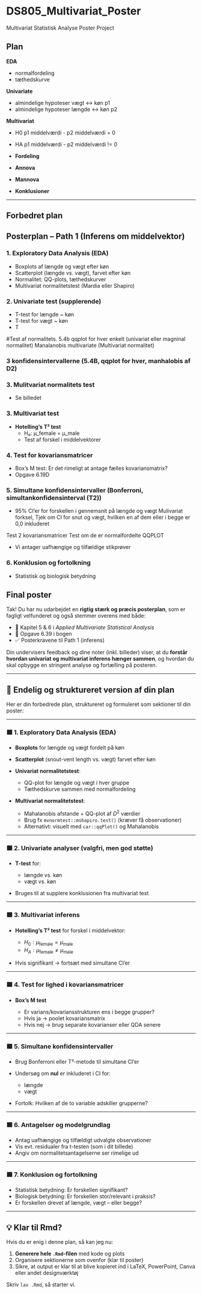 # DS805_Multivariat_Poster
Multivariat Statistisk Analyse Poster Project



## Plan

**EDA**
- normalfordeling
- tæthedskurve

**Univariate**
- almindelige hypoteser vægt <-> køn        p1
- almindelige hypoteser længde <-> køn      p2

**Multivariat**
- H0 p1 middelværdi - p2 middelværdi = 0
- HA p1 middelværdi - p2 middelværdi != 0

- **Fordeling**

- **Annova**
- **Mannova**

- **Konklusioner**





<hr>


## Forbedret plan


## Posterplan – Path 1 (Inferens om middelvektor)

### 1. Exploratory Data Analysis (EDA)
- Boxplots af længde og vægt efter køn
- Scatterplot (længde vs. vægt), farvet efter køn
- Normalitet: QQ-plots, tæthedskurver
- Multivariat normalitetstest (Mardia eller Shapiro)

### 2. Univariate test (supplerende)
- T-test for længde ~ køn
- T-test for vægt ~ køn
- T

#Test af normalitets. 5.4b
qqplot for hver enkelt (univariat eller magninal normalitet)
Manalanobis multivariate (Multivariat normalitet)

### 3 konfidensintervallerne (5.4B, qqplot for hver, manhalobis af D2)

### 3. Mulitvariat normalitets test
- Se billedet

### 3. Multivariat test
- **Hotelling’s T² test**
  - H₀: μ_female = μ_male
  - Test af forskel i middelvektorer

### 4. Test for kovariansmatricer
- Box’s M test: Er det rimeligt at antage fælles kovariansmatrix?
- Opgave 6.19D

### 5. Simultane konfidensintervaller (Bonferroni, simultankonfidensinterval (T2))
- 95% CI’er for forskellen i gennemsnit på længde og vægt
Mulivariat forksel, Tjek om CI for snut og vægt, hvilken en af dem eller i begge er 0,0 inkluderet

Test 2 kovariansmatricer
Test om de er normalfordelte QQPLOT
+ Vi antager uafhængige og tilfældige stikprøver


### 6. Konklusion og fortolkning
- Statistisk og biologisk betydning






## Final poster

Tak! Du har nu udarbejdet en **rigtig stærk og præcis posterplan**, som er fagligt velfunderet og også stemmer overens med både:

* 📘 Kapitel 5 & 6 i *Applied Multivariate Statistical Analysis*
* 🧪 Opgave 6.39 i bogen
* ✅ Posterkravene til Path 1 (inferens)

Din undervisers feedback og dine noter (inkl. billeder) viser, at du **forstår hvordan univariat og multivariat inferens hænger sammen**, og hvordan du skal opbygge en stringent analyse og fortælling på posteren.

---

## 📌 Endelig og struktureret version af din plan

Her er din forbedrede plan, struktureret og formuleret som sektioner til din poster:

---

### 🟩 1. Exploratory Data Analysis (EDA)

* **Boxplots** for længde og vægt fordelt på køn
* **Scatterplot** (snout-vent length vs. vægt) farvet efter køn
* **Univariat normalitetstest**:

  * QQ-plot for længde og vægt i hver gruppe
  * Tæthedskurve sammen med normalfordeling
* **Multivariat normalitetstest**:

  * Mahalanobis afstande + QQ-plot af $D^2$ værdier
  * Brug fx `mvnormtest::mshapiro.test()` (kræver få observationer)
  * Alternativt: visuelt med `car::qqPlot()` og Mahalanobis

---

### 🟩 2. Univariate analyser (valgfri, men god støtte)

* **T-test** for:

  * længde vs. køn
  * vægt vs. køn
* Bruges til at supplere konklusionen fra multivariat test

---

### 🟩 3. Multivariat inferens

* **Hotelling’s T² test** for forskel i middelvektor:

  * $H_0: \mu_{\text{female}} = \mu_{\text{male}}$
  * $H_A: \mu_{\text{female}} \ne \mu_{\text{male}}$
* Hvis signifikant → fortsæt med simultane CI’er

---

### 🟩 4. Test for lighed i kovariansmatricer

* **Box’s M test**

  * Er varians/kovariansstrukturen ens i begge grupper?
  * Hvis ja → poolet kovariansmatrix
  * Hvis nej → brug separate kovarianser eller QDA senere

---

### 🟩 5. Simultane konfidensintervaller

* Brug Bonferroni eller T²-metode til simultane CI’er
* Undersøg om **nul** er inkluderet i CI for:

  * længde
  * vægt
* Fortolk: Hvilken af de to variable adskiller grupperne?

---

### 🟩 6. Antagelser og modelgrundlag

* Antag uafhængige og tilfældigt udvalgte observationer
* Vis evt. residualer fra t-testen (som i dit billede)
* Angiv om normalitetsantagelserne ser rimelige ud

---

### 🟩 7. Konklusion og fortolkning

* Statistisk betydning: Er forskellen signifikant?
* Biologisk betydning: Er forskellen stor/relevant i praksis?
* Er forskellen drevet af længde, vægt – eller begge?

---

## 💡 Klar til Rmd?

Hvis du er enig i denne plan, så kan jeg nu:

1. **Generere hele `.Rmd`-filen** med kode og plots
2. Organisere sektionerne som ovenfor (klar til poster)
3. Sikre, at output er klar til at blive kopieret ind i LaTeX, PowerPoint, Canva eller andet designværktøj

Skriv `lav .Rmd`, så starter vi.

